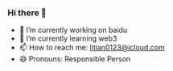 ### Hi there 👋


- 🔭 I’m currently working on baidu
- 🌱 I’m currently learning web3
- 📫 How to reach me: litian0123@icloud.com
- 😄 Pronouns: Responsible Person
